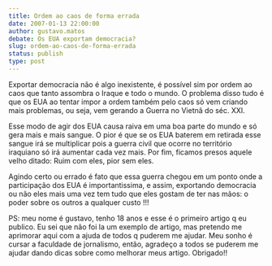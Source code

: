 ```yaml
---
title: Ordem ao caos de forma errada
date: 2007-01-13 22:00:00
author: gustavo.matos
debate: Os EUA exportam democracia?
slug: ordem-ao-caos-de-forma-errada
status: publish 
type: post
---
```


Exportar democracia não é algo inexistente, é possível sim por ordem ao caos que tanto assombra o Iraque e todo o mundo. O problema disso tudo é que os EUA ao tentar impor a ordem também pelo caos só vem criando mais problemas, ou seja, vem gerando a Guerra no Vietnã do séc. XXI.   

Esse modo de agir dos EUA causa raiva em uma boa parte do mundo e só gera mais e mais sangue. O pior é que se os EUA baterem em retirada esse sangue irá se multiplicar pois a guerra civil que ocorre no território iraquiano só irá aumentar cada vez mais. Por fim, ficamos presos aquele velho ditado: Ruim com eles, pior sem eles.   

Agindo certo ou errado é fato que essa guerra chegou em um ponto onde a participação dos EUA é importantissima, e assim, exportando democracia ou não eles mais uma vez tem tudo que eles gostam de ter nas mãos: o poder sobre os outros a qualquer custo !!!  

PS: meu nome é gustavo, tenho 18 anos e esse é o primeiro artigo q eu publico. Eu sei que não foi la um exemplo de artigo, mas pretendo me aprimorar aqui com a ajuda de todos q puderem me ajudar. Meu sonho é cursar a faculdade de jornalismo, então, agradeço a todos se puderem me ajudar dando dicas sobre como melhorar meus artigo. Obrigado!!
